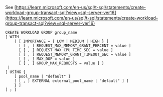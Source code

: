 See [https://learn.microsoft.com/en-us/sql/t-sql/statements/create-workload-group-transact-sql?view=sql-server-ver16](https://learn.microsoft.com/en-us/sql/t-sql/statements/create-workload-group-transact-sql?view=sql-server-ver16)
```
CREATE WORKLOAD GROUP group_name
[ WITH
    ( [ IMPORTANCE = { LOW | MEDIUM | HIGH } ]
      [ [ , ] REQUEST_MAX_MEMORY_GRANT_PERCENT = value ]
      [ [ , ] REQUEST_MAX_CPU_TIME_SEC = value ]
      [ [ , ] REQUEST_MEMORY_GRANT_TIMEOUT_SEC = value ]
      [ [ , ] MAX_DOP = value ]
      [ [ , ] GROUP_MAX_REQUESTS = value ] )
 ]
[ USING {
    [ pool_name | "default" ]
    [ [ , ] EXTERNAL external_pool_name | "default" ] ]
    } ]
[ ; ]
```
